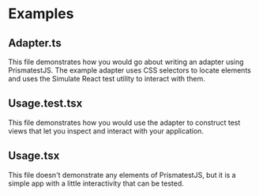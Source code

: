# Examples

## Adapter.ts

This file demonstrates how you would go about writing an adapter using
PrismatestJS. The example adapter uses CSS selectors to locate elements and uses
the Simulate React test utility to interact with them.

## Usage.test.tsx

This file demonstrates how you would use the adapter to construct test views
that let you inspect and interact with your application.

## Usage.tsx

This file doesn't demonstrate any elements of PrismatestJS, but it is a simple
app with a little interactivity that can be tested.

